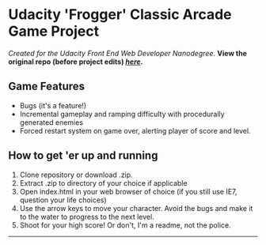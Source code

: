 # Udacity 'Frogger' Classic Arcade Game Project
*Created for the Udacity Front End Web Developer Nanodegree.*
**View the original repo (before project edits) [_here_](https://github.com/udacity/frontend-nanodegree-arcade-game).**

## Game Features

  - Bugs (it's a feature!)
  - Incremental gameplay and ramping difficulty with procedurally generated enemies
  - Forced restart system on game over, alerting player of score and level.


## How to get 'er up and running
1. Clone repository or download .zip.
2. Extract .zip to directory of your choice if applicable
3. Open index.html in your web browser of choice (if you still use IE7, question your life choices)
4. Use the arrow keys to move your character. Avoid the bugs and make it to the water to progress to the next level.
5. Shoot for your high score! Or don't, I'm a readme, not the police.
---
